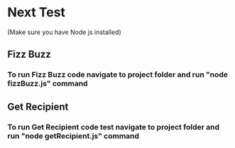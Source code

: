 # Next Test
(Make sure you have Node js installed)

## Fizz Buzz
### To run Fizz Buzz code navigate to project folder and run "node fizzBuzz.js" command

## Get Recipient
### To run Get Recipient code test navigate to project folder and run "node getRecipient.js" command